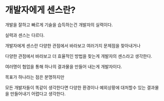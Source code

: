 # 개발자에게 센스란?
개발을 잘하고 빠르게 기술을 습득하는건 개발자의 실력이다.

실력과 센스는 다르다.

개발자에게 센스란 다양한 관점에서 바라보고 여러가지 문제점을 찾아내거나 

다양한 관점에서 바라보고 더 효율적인 방법을 찾는게 개발자의 센스라고 생각한다.

여러명이 협업을 통해 하나의 결과물을 만들어 내는게 개발자이다.

목표가 하나라는 점은 분명하지만

모든 개발자들이 똑같이 생각한다면 다양한 환경이나 예외상황에 대처할수 있는 결과물을 만들어내기 어렵다고 생각한다.